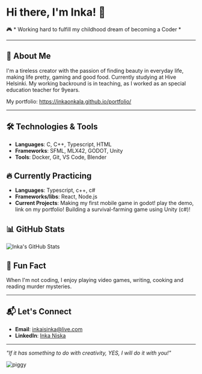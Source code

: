 # Hi there, I'm Inka! 👋

🎮 * Working hard to fulfill my childhood dream of becoming a Coder *

---

## 🌟 About Me
I'm a tireless creator with the passion of finding beauty in everyday life, making life pretty, gaming and good food. Currently studying at Hive Helsinki. 
My working backround is in teaching, as I worked as an special education teacher for 9years.

My portfolio:
https://inkaonkala.github.io/portfolio/


---

## 🛠️ Technologies & Tools
- **Languages**: C, C++, Typescript, HTML
- **Frameworks**: SFML, MLX42, GODOT, Unity
- **Tools**: Docker, Git, VS Code, Blender

## 🔥 Currently Practicing
- **Languages**: Typescript, c++, c#
- **Frameworks/libs**: React, Node.js
- **Current Projects**: Making my first mobile game in godot! play the demo, link on my portfolio! Building a survival-farming game using Unity (c#)!


## 📊 GitHub Stats
![Inka's GitHub Stats](https://github-readme-stats.vercel.app/api?username=inkaonkala&show_icons=true&theme=radical)

## 🎉 Fun Fact
When I'm not coding, I enjoy playing video games, writing, cooking and reading murder mysteries.

---

## 📬 Let's Connect
- **Email**: [inkaisinka@live.com](mailto:inkaisinka@live.com)
- **LinkedIn**: [Inka Niska](https://linkedin.com/in/inka-niska-683045273)

---
*"If it has something to do with creativity, YES, I will do it with you!"*

![piggy](https://github.com/inkaonkala/inkaonkala/assets/70053619/b0f48cea-66d7-4760-a97c-7e107bc976b6)

